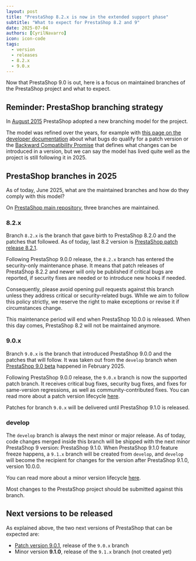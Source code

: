```yaml
---
layout: post
title: "PrestaShop 8.2.x is now in the extended support phase"
subtitle: "What to expect for PrestaShop 8.2 and 9"
date: 2025-07-04
authors: [CyrilNavarro]
icon: icon-code
tags:
  - version
  - releases
  - 8.2.x
  - 9.0.x
---
```


Now that PrestaShop 9.0 is out, here is a focus on maintained branches of the PrestaShop project and what to expect.

## Reminder: PrestaShop branching strategy

In [August 2015](https://build.prestashop-project.org/news/2015/introducing-new-branching-model-prestashop/) PrestaShop adopted a new branching model for the project.

The model was refined over the years, for example with [this page on the developer documentation](https://devdocs.prestashop-project.org/9/contribute/contribution-guidelines/supported-branches/#bug-fixes-and-patch-branches) about what bugs do qualify for a patch version or the [Backward Compatibility Promise](https://github.com/PrestaShop/ADR/blob/master/0017-backward-compatibility-promise.md) that defines what changes can be introduced in a version, but we can say the model has lived quite well as the project is still following it in 2025.

## PrestaShop branches in 2025

As of today, June 2025, what are the maintained branches and how do they comply with this model?

On [PrestaShop main repository](https://github.com/prestashop/prestashop), three branches are maintained.

### 8.2.x

Branch `8.2.x` is the branch that gave birth to PrestaShop 8.2.0 and the patches that followed. As of today, last 8.2 version is [PrestaShop patch release 8.2.1](https://github.com/PrestaShop/PrestaShop/tree/8.2.1).

Following PrestaShop 9.0.0 release, the `8.2.x` branch has entered the security-only maintenance phase. It means that patch releases of PrestaShop 8.2.2 and newer will only be published if critical bugs are reported, if security fixes are needed or to introduce new hooks if needed.

Consequently, please avoid opening pull requests against this branch unless they address critical or security-related bugs. While we aim to follow this policy strictly, we reserve the right to make exceptions or revise it if circumstances change.

This maintenance period will end when PrestaShop 10.0.0 is released. When this day comes, PrestaShop 8.2 will not be maintained anymore.

### 9.0.x

Branch `9.0.x` is the branch that introduced PrestaShop 9.0.0 and the patches that will follow. It was taken out from the `develop` branch when [PrestaShop 9.0 beta](https://build.prestashop-project.org/news/2025/prestashop-9-0-beta-release/) happened in February 2025.

Following PrestaShop 9.0.0 release, the `9.0.x` branch is now the supported patch branch. It receives critical bug fixes, security bug fixes, and fixes for same-version regressions, as well as community-contributed fixes. You can read more about a patch version lifecycle [here](https://build.prestashop-project.org/news/2020/ps17-patch-release-lifecycle/).

Patches for branch `9.0.x` will be delivered until PrestaShop 9.1.0 is released.

### develop

The `develop` branch is always the next minor or major release. As of today, code changes merged inside this branch will be shipped with the next minor PrestaShop 9 version: PrestaShop 9.1.0. When PrestaShop 9.1.0 feature freeze happens, a `9.1.x` branch will be created from `develop`, and `develop` will become the recipient for changes for the version after PrestaShop 9.1.0, version 10.0.0.

You can read more about a minor version lifecycle [here](https://build.prestashop-project.org/news/2020/ps17-minor-release-lifecycle/).

Most changes to the PrestaShop project should be submitted against this branch.

## Next versions to be released

As explained above, the two next versions of PrestaShop that can be expected are:

- [Patch version 9.0.1](https://github.com/PrestaShop/PrestaShop/issues/38880), release of the `9.0.x` branch
- Minor version **9.1.0**, release of the `9.1.x` branch (not created yet)
